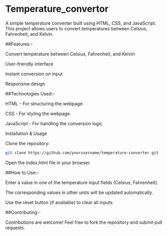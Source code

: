 # Temperature_convertor
A simple temperature converter built using HTML, CSS, and JavaScript. This project allows users to convert temperatures between Celsius, Fahrenheit, and Kelvin.

##Features:-

Convert temperature between Celsius, Fahrenheit, and Kelvin

User-friendly interface

Instant conversion on input

Responsive design

##Technologies Used:-

HTML - For structuring the webpage

CSS - For styling the webpage

JavaScript - For handling the conversion logic

Installation & Usage

Clone the repository:

```bash
git clone https://github.com/yourusername/temperature-converter.git
```

Open the index.html file in your browser.

##How to Use:-

Enter a value in one of the temperature input fields (Celsius, Fahrenheit).

The corresponding values in other units will be updated automatically.

Use the reset button (if available) to clear all inputs.

##Contributing:-

Contributions are welcome! Feel free to fork the repository and submit pull requests.

